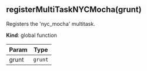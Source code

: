 <a name="registerMultiTaskNYCMocha"></a>

## registerMultiTaskNYCMocha(grunt)
Registers the 'nyc_mocha' multitask.

**Kind**: global function  

| Param | Type |
| --- | --- |
| grunt | <code>grunt</code> | 

